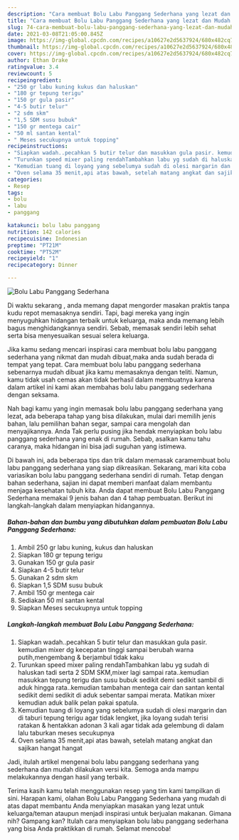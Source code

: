 ```yaml
---
description: "Cara membuat Bolu Labu Panggang Sederhana yang lezat dan Mudah Dibuat"
title: "Cara membuat Bolu Labu Panggang Sederhana yang lezat dan Mudah Dibuat"
slug: 74-cara-membuat-bolu-labu-panggang-sederhana-yang-lezat-dan-mudah-dibuat
date: 2021-03-08T21:05:00.845Z
image: https://img-global.cpcdn.com/recipes/a10627e2d5637924/680x482cq70/bolu-labu-panggang-sederhana-foto-resep-utama.jpg
thumbnail: https://img-global.cpcdn.com/recipes/a10627e2d5637924/680x482cq70/bolu-labu-panggang-sederhana-foto-resep-utama.jpg
cover: https://img-global.cpcdn.com/recipes/a10627e2d5637924/680x482cq70/bolu-labu-panggang-sederhana-foto-resep-utama.jpg
author: Ethan Drake
ratingvalue: 3.4
reviewcount: 5
recipeingredient:
- "250 gr labu kuning kukus dan haluskan"
- "180 gr tepung terigu"
- "150 gr gula pasir"
- "4-5 butir telur"
- "2 sdm skm"
- "1,5 SDM susu bubuk"
- "150 gr mentega cair"
- "50 ml santan kental"
- " Meses secukupnya untuk topping"
recipeinstructions:
- "Siapkan wadah..pecahkan 5 butir telur dan masukkan gula pasir. kemudian mixer dg kecepatan tinggi sampai berubah warna putih,mengembang &amp; berjambul tidak kaku"
- "Turunkan speed mixer paling rendahTambahkan labu yg sudah di haluskan tadi serta 2 SDM SKM,mixer lagi sampai rata..kemudian masukkan tepung terigu dan susu bubuk sedikit demi sedikit sambil di aduk hingga rata..kemudian tambahan mentega cair dan santan kental sedikit demi sedikit di aduk sebentar sampai merata. Matikan mixer kemudian aduk balik pelan pakai spatula."
- "Kemudian tuang di loyang yang sebelumya sudah di olesi margarin dan di taburi tepung terigu agar tidak lengket, jika loyang sudah terisi ratakan &amp; hentakkan adonan 3 kali agar tidak ada gelembung di dalam lalu taburkan meses secukupnya"
- "Oven selama 35 menit,api atas bawah, setelah matang angkat dan sajikan hangat hangat"
categories:
- Resep
tags:
- bolu
- labu
- panggang

katakunci: bolu labu panggang 
nutrition: 142 calories
recipecuisine: Indonesian
preptime: "PT21M"
cooktime: "PT52M"
recipeyield: "1"
recipecategory: Dinner

---
```



![Bolu Labu Panggang Sederhana](https://img-global.cpcdn.com/recipes/a10627e2d5637924/680x482cq70/bolu-labu-panggang-sederhana-foto-resep-utama.jpg)

Di waktu  sekarang , anda memang dapat mengorder masakan praktis tanpa kudu repot memasaknya sendiri. Tapi, bagi mereka yang ingin menyuguhkan hidangan terbaik untuk keluarga, maka anda memang lebih bagus menghidangkannya sendiri. Sebab, memasak sendiri lebih sehat serta bisa menyesuaikan sesuai selera keluarga.

Jika kamu sedang mencari inspirasi cara membuat bolu labu panggang sederhana yang nikmat dan mudah dibuat,maka anda sudah berada di tempat yang tepat. Cara membuat bolu labu panggang sederhana  sebenarnya mudah dibuat jika kamu memasaknya dengan teliti. Namun, kamu tidak usah cemas akan tidak berhasil dalam membuatnya 
karena dalam artikel ini kami akan membahas bolu labu panggang sederhana dengan seksama.  



Nah bagi kamu yang ingin memasak bolu labu panggang sederhana yang lezat, ada beberapa tahap yang bisa dilakukan, mulai dari memilih jenis bahan, lalu pemilihan bahan segar, sampai cara mengolah dan menyajikannya. Anda Tak perlu pusing jika hendak menyiapkan bolu labu panggang sederhana yang enak di rumah. Sebab, asalkan kamu  tahu caranya, maka hidangan ini bisa jadi suguhan yang istimewa.

Di bawah ini, ada beberapa tips dan trik dalam memasak caramembuat bolu labu panggang sederhana yang siap dikreasikan. Sekarang, mari kita coba variasikan bolu labu panggang sederhana sendiri di rumah. Tetap dengan bahan sederhana, sajian ini dapat memberi manfaat dalam membantu menjaga kesehatan tubuh kita. Anda dapat membuat Bolu Labu Panggang Sederhana memakai 9 jenis bahan dan 4 tahap pembuatan. Berikut ini langkah-langkah dalam menyiapkan hidangannya.

<!--inarticleads1-->

##### Bahan-bahan dan bumbu yang dibutuhkan dalam pembuatan Bolu Labu Panggang Sederhana:

1. Ambil 250 gr labu kuning, kukus dan haluskan
1. Siapkan 180 gr tepung terigu
1. Gunakan 150 gr gula pasir
1. Siapkan 4-5 butir telur
1. Gunakan 2 sdm skm
1. Siapkan 1,5 SDM susu bubuk
1. Ambil 150 gr mentega cair
1. Sediakan 50 ml santan kental
1. Siapkan  Meses secukupnya untuk topping




<!--inarticleads2-->

##### Langkah-langkah membuat Bolu Labu Panggang Sederhana:

1. Siapkan wadah..pecahkan 5 butir telur dan masukkan gula pasir. kemudian mixer dg kecepatan tinggi sampai berubah warna putih,mengembang &amp; berjambul tidak kaku
1. Turunkan speed mixer paling rendahTambahkan labu yg sudah di haluskan tadi serta 2 SDM SKM,mixer lagi sampai rata..kemudian masukkan tepung terigu dan susu bubuk sedikit demi sedikit sambil di aduk hingga rata..kemudian tambahan mentega cair dan santan kental sedikit demi sedikit di aduk sebentar sampai merata. Matikan mixer kemudian aduk balik pelan pakai spatula.
1. Kemudian tuang di loyang yang sebelumya sudah di olesi margarin dan di taburi tepung terigu agar tidak lengket, jika loyang sudah terisi ratakan &amp; hentakkan adonan 3 kali agar tidak ada gelembung di dalam lalu taburkan meses secukupnya
1. Oven selama 35 menit,api atas bawah, setelah matang angkat dan sajikan hangat hangat




Jadi, itulah artikel mengenai  bolu labu panggang sederhana  yang sederhana dan mudah dilakukan versi kita. Semoga anda mampu melakukannya dengan hasil yang terbaik. 

Terima kasih kamu telah menggunakan resep yang tim kami tampilkan di sini. Harapan kami, olahan  Bolu Labu Panggang Sederhana yang mudah di atas dapat membantu Anda menyiapkan masakan yang lezat untuk keluarga/teman ataupun menjadi inspirasi untuk berjualan makanan. Gimana nih? Gampang kan? Itulah cara menyiapkan bolu labu panggang sederhana yang bisa Anda praktikkan di rumah. Selamat mencoba!

